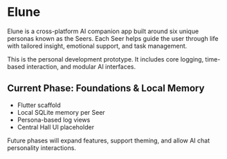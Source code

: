 # Elune

Elune is a cross-platform AI companion app built around six unique personas known as the Seers. Each Seer helps guide the user through life with tailored insight, emotional support, and task management.

This is the personal development prototype. It includes core logging, time-based interaction, and modular AI interfaces.

## Current Phase: Foundations & Local Memory

- Flutter scaffold
- Local SQLite memory per Seer
- Persona-based log views
- Central Hall UI placeholder

Future phases will expand features, support theming, and allow AI chat personality interactions.
